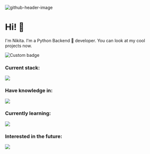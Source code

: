 ![github-header-image](https://github.com/user-attachments/assets/d70bdd21-d10b-4d79-808a-fa92d4966e7a)

# Hi! 🤗

I'm Nikita. I'm a Python Backend 🐍 developer. You can look at my cool projects now.
<!---
![Anurag's GitHub stats](https://github-readme-stats.vercel.app/api?username=crawlic-stud&theme=dark&show_icons=true&&hide=issues,prs&card_width=110&show_icons=true&custom_title=My%20wonderful%20stats!&hide_border=true)

[![Top Langs](https://github-readme-stats.vercel.app/api/top-langs/?username=crawlic-stud&hide=javascript,css,html&theme=dark&custom_title=My%20life%20choices%20...&card_width=355&hide_border=true)](https://github.com/anuraghazra/github-readme-stats)
-->

<img href="https://codetime.dev" alt="Custom badge" src="https://img.shields.io/endpoint?style=flat&url=https%3A%2F%2Fapi.codetime.dev%2Fshield%3Fid%3D23821%26project%3D%26in%3D0">
<!--
<img align="right" src="https://media.giphy.com/media/v1.Y2lkPTc5MGI3NjExeWxqenRpbHI1dGEyNWZ6NTNnMzh3cjhkZjBoMXlkdWd3YzZqeGkxdCZlcD12MV9pbnRlcm5hbF9naWZfYnlfaWQmY3Q9Zw/26u6dSXlubrUDjWx2/giphy.gif" alt="gif" width="480" style="border-radius: 5px">
-->

### Current stack:
<img align="up" src="https://skillicons.dev/icons?i=python,fastapi,postgres,mongodb,redis"/><br>

### Have knowledge in:

<img align="up" src="https://skillicons.dev/icons?i=javascript,html,css,cpp,cs,bash,nginx,docker"/><br>

### Currently learning:

<img align="up" src="https://skillicons.dev/icons?i=rust,go"/><br>

### Interested in the future:

<img align="up" src="https://skillicons.dev/icons?i=react,htmx,vim"/><br>


